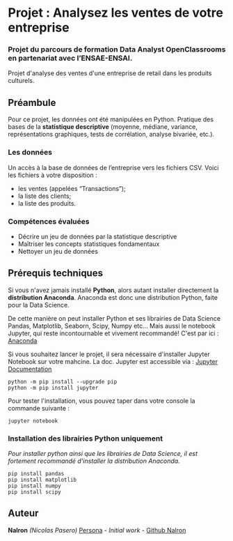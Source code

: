 # Projet : Analysez les ventes de votre entreprise
### Projet du parcours de formation Data Analyst OpenClassrooms en partenariat avec l’ENSAE-ENSAI.
Projet d'analyse des ventes d'une entreprise de retail dans les produits culturels.


## Préambule
Pour ce projet, les données ont été manipulées en Python. Pratique des bases de la **statistique descriptive** (moyenne, médiane, variance, représentations graphiques, tests de corrélation, analyse bivariée, etc.).

### Les données
Un accès à la base de données de l’entreprise vers les fichiers CSV. Voici les fichiers à votre disposition :
 - les ventes (appelées “Transactions”);
 - la liste des clients;
 - la liste des produits.

### Compétences évaluées
 - Décrire un jeu de données par la statistique descriptive
 - Maîtriser les concepts statistiques fondamentaux
 - Nettoyer un jeu de données


## Prérequis techniques
Si vous n'avez jamais installé **Python**, alors autant installer directement la **distribution Anaconda**.
Anaconda est donc une distribution Python, faite pour la Data Science.

De cette manière on peut installer Python et ses librairies de Data Science Pandas, Matplotlib, Seaborn, Scipy, Numpy etc… 
Mais aussi le notebook Jupyter, qui reste incontournable et vivement recommandé!
C'est par ici : [Anaconda](https://www.anaconda.com/download)

Si vous souhaitez lancer le projet, il sera nécessaire d'installer Jupyter Notebook sur votre mahcine. 
La doc. Jupyter est accessible via : [Jupyter Documentation](https://jupyter.readthedocs.io/en/latest/install.html) 

```
python -m pip install --upgrade pip    
python -m pip install jupyter
```

Pour tester l'installation, vous pouvez taper dans votre console la commande suivante :

```
jupyter notebook
```

### Installation des librairies Python uniquement
*Pour installer python ainsi que les librairies de Data Science, il est fortement recommandé d'installer la distribution Anaconda.* 

```
pip install pandas
pip install matplotlib
pip install numpy
pip install scipy
```

## Auteur

**Nalron** *(Nicolas Pasero)* [Persona](https://nalron.com) - *Initial work* - [Github Nalron](https://github.com/nalron)
